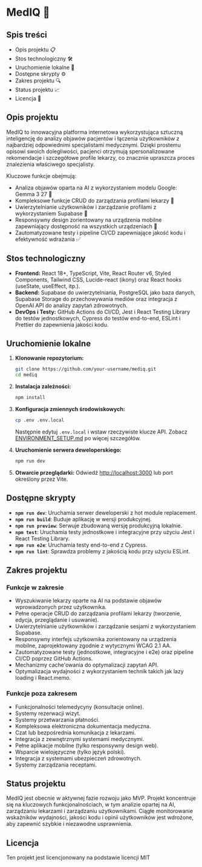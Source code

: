 # MedIQ 🚀

## Spis treści

- Opis projektu 📋
- Stos technologiczny 🛠️
- Uruchomienie lokalne 🚀
- Dostępne skrypty ⚙️
- Zakres projektu 🔍
- Status projektu 📈
- Licencja 📜

## Opis projektu

MedIQ to innowacyjna platforma internetowa wykorzystująca sztuczną inteligencję do analizy objawów pacjentów i łączenia użytkowników z najbardziej odpowiednimi specjalistami medycznymi. Dzięki prostemu opisowi swoich dolegliwości, pacjenci otrzymują spersonalizowane rekomendacje i szczegółowe profile lekarzy, co znacznie upraszcza proces znalezienia właściwego specjalisty.

Kluczowe funkcje obejmują:

- Analiza objawów oparta na AI z wykorzystaniem modelu Google: Gemma 3 27 🤖
- Kompleksowe funkcje CRUD do zarządzania profilami lekarzy 🏥
- Uwierzytelnianie użytkowników i zarządzanie profilami z wykorzystaniem Supabase 🔐
- Responsywny design zorientowany na urządzenia mobilne zapewniający dostępność na wszystkich urządzeniach 📱
- Zautomatyzowane testy i pipeline CI/CD zapewniające jakość kodu i efektywność wdrażania ✅

## Stos technologiczny

- **Frontend:** React 18+, TypeScript, Vite, React Router v6, Styled Components, Tailwind CSS, Lucide-react (ikony) oraz React hooks (useState, useEffect, itp.).
- **Backend:** Supabase do uwierzytelniania, PostgreSQL jako baza danych, Supabase Storage do przechowywania mediów oraz integracja z OpenAI API do analizy zapytań zdrowotnych.
- **DevOps i Testy:** GitHub Actions do CI/CD, Jest i React Testing Library do testów jednostkowych, Cypress do testów end-to-end, ESLint i Prettier do zapewnienia jakości kodu.

## Uruchomienie lokalne

1. **Klonowanie repozytorium:**

   ```sh
   git clone https://github.com/your-username/mediq.git
   cd mediq
   ```

2. **Instalacja zależności:**

   ```sh
   npm install
   ```

3. **Konfiguracja zmiennych środowiskowych:**

   ```sh
   cp .env .env.local
   ```
   
   Następnie edytuj `.env.local` i wstaw rzeczywiste klucze API. Zobacz [ENVIRONMENT_SETUP.md](ENVIRONMENT_SETUP.md) po więcej szczegółów.

4. **Uruchomienie serwera deweloperskiego:**

   ```sh
   npm run dev
   ```

5. **Otwarcie przeglądarki:**
   Odwiedź [http://localhost:3000](http://localhost:3000) lub port określony przez Vite.

## Dostępne skrypty

- **`npm run dev`**: Uruchamia serwer deweloperski z hot module replacement.
- **`npm run build`**: Buduje aplikację w wersji produkcyjnej.
- **`npm run preview`**: Serwuje zbudowaną wersję produkcyjną lokalnie.
- **`npm test`**: Uruchamia testy jednostkowe i integracyjne przy użyciu Jest i React Testing Library.
- **`npm run e2e`**: Uruchamia testy end-to-end z Cypress.
- **`npm run lint`**: Sprawdza problemy z jakością kodu przy użyciu ESLint.

## Zakres projektu

### Funkcje w zakresie

- Wyszukiwanie lekarzy oparte na AI na podstawie objawów wprowadzonych przez użytkownika.
- Pełne operacje CRUD do zarządzania profilami lekarzy (tworzenie, edycja, przeglądanie i usuwanie).
- Uwierzytelnianie użytkowników i zarządzanie sesjami z wykorzystaniem Supabase.
- Responsywny interfejs użytkownika zorientowany na urządzenia mobilne, zaprojektowany zgodnie z wytycznymi WCAG 2.1 AA.
- Zautomatyzowane testy (jednostkowe, integracyjne i e2e) oraz pipeline CI/CD poprzez GitHub Actions.
- Mechanizmy cache'owania do optymalizacji zapytań API.
- Optymalizacja wydajności z wykorzystaniem technik takich jak lazy loading i React.memo.

### Funkcje poza zakresem

- Funkcjonalności telemedycyny (konsultacje online).
- Systemy rezerwacji wizyt.
- Systemy przetwarzania płatności.
- Kompleksowa elektroniczna dokumentacja medyczna.
- Czat lub bezpośrednia komunikacja z lekarzami.
- Integracja z zewnętrznymi systemami medycznymi.
- Pełne aplikacje mobilne (tylko responsywny design web).
- Wsparcie wielojęzyczne (tylko język polski).
- Integracja z systemami ubezpieczeń zdrowotnych.
- Systemy zarządzania receptami.

## Status projektu

MedIQ jest obecnie w aktywnej fazie rozwoju jako MVP. Projekt koncentruje się na kluczowych funkcjonalnościach, w tym analizie opartej na AI, zarządzaniu lekarzami i zarządzaniu użytkownikami. Ciągłe monitorowanie wskaźników wydajności, jakości kodu i opinii użytkowników jest wdrożone, aby zapewnić szybkie i niezawodne usprawnienia.

## Licencja

Ten projekt jest licencjonowany na podstawie licencji MIT
